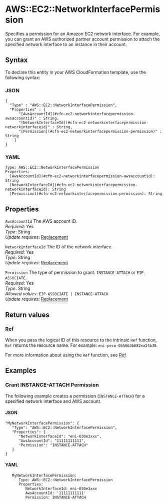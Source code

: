 # AWS::EC2::NetworkInterfacePermission<a name="aws-resource-ec2-networkinterfacepermission"></a>

Specifies a permission for an Amazon EC2 network interface\. For example, you can grant an AWS authorized partner account permission to attach the specified network interface to an instance in their account\.

## Syntax<a name="aws-resource-ec2-networkinterfacepermission-syntax"></a>

To declare this entity in your AWS CloudFormation template, use the following syntax:

### JSON<a name="aws-resource-ec2-networkinterfacepermission-syntax.json"></a>

```
{
  "Type" : "AWS::EC2::NetworkInterfacePermission",
  "Properties" : {
      "[AwsAccountId](#cfn-ec2-networkinterfacepermission-awsaccountid)" : String,
      "[NetworkInterfaceId](#cfn-ec2-networkinterfacepermission-networkinterfaceid)" : String,
      "[Permission](#cfn-ec2-networkinterfacepermission-permission)" : String
    }
}
```

### YAML<a name="aws-resource-ec2-networkinterfacepermission-syntax.yaml"></a>

```
Type: AWS::EC2::NetworkInterfacePermission
Properties: 
  [AwsAccountId](#cfn-ec2-networkinterfacepermission-awsaccountid): String
  [NetworkInterfaceId](#cfn-ec2-networkinterfacepermission-networkinterfaceid): String
  [Permission](#cfn-ec2-networkinterfacepermission-permission): String
```

## Properties<a name="aws-resource-ec2-networkinterfacepermission-properties"></a>

`AwsAccountId`  <a name="cfn-ec2-networkinterfacepermission-awsaccountid"></a>
The AWS account ID\.  
*Required*: Yes  
*Type*: String  
*Update requires*: [Replacement](https://docs.aws.amazon.com/AWSCloudFormation/latest/UserGuide/using-cfn-updating-stacks-update-behaviors.html#update-replacement)

`NetworkInterfaceId`  <a name="cfn-ec2-networkinterfacepermission-networkinterfaceid"></a>
The ID of the network interface\.  
*Required*: Yes  
*Type*: String  
*Update requires*: [Replacement](https://docs.aws.amazon.com/AWSCloudFormation/latest/UserGuide/using-cfn-updating-stacks-update-behaviors.html#update-replacement)

`Permission`  <a name="cfn-ec2-networkinterfacepermission-permission"></a>
The type of permission to grant: `INSTANCE-ATTACH` or `EIP-ASSOCIATE`\.  
*Required*: Yes  
*Type*: String  
*Allowed values*: `EIP-ASSOCIATE | INSTANCE-ATTACH`  
*Update requires*: [Replacement](https://docs.aws.amazon.com/AWSCloudFormation/latest/UserGuide/using-cfn-updating-stacks-update-behaviors.html#update-replacement)

## Return values<a name="aws-resource-ec2-networkinterfacepermission-return-values"></a>

### Ref<a name="aws-resource-ec2-networkinterfacepermission-return-values-ref"></a>

When you pass the logical ID of this resource to the intrinsic `Ref` function, `Ref` returns the resource name\. For example: `eni-perm-055663b682ea24b48`\.

For more information about using the `Ref` function, see [Ref](https://docs.aws.amazon.com/AWSCloudFormation/latest/UserGuide/intrinsic-function-reference-ref.html)\.

## Examples<a name="aws-resource-ec2-networkinterfacepermission--examples"></a>



### Grant INSTANCE\-ATTACH Permission<a name="aws-resource-ec2-networkinterfacepermission--examples--Grant_INSTANCE-ATTACH_Permission"></a>

The following example creates a permission \(`INSTANCE-ATTACH`\) for a specified network interface and AWS account\.

#### JSON<a name="aws-resource-ec2-networkinterfacepermission--examples--Grant_INSTANCE-ATTACH_Permission--json"></a>

```
"MyNetworkInterfacePermission": {
   "Type": "AWS::EC2::NetworkInterfacePermission",
   "Properties": {
      "NetworkInterfaceId": "eni-030e3xxx",
      "AwsAccountId": "11111111111",
      "Permission": "INSTANCE-ATTACH"
   }
}
```

#### YAML<a name="aws-resource-ec2-networkinterfacepermission--examples--Grant_INSTANCE-ATTACH_Permission--yaml"></a>

```
   MyNetworkInterfacePermission:
      Type: AWS::EC2::NetworkInterfacePermission
      Properties:
         NetworkInterfaceId: eni-030e3xxx
         AwsAccountId: '11111111111'
         Permission: INSTANCE-ATTACH
```